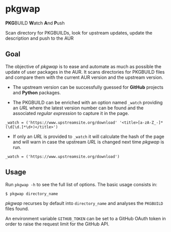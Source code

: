 # pkgwap
**PKG**BUILD **W**atch **A**nd **P**ush

Scan directory for PKGBUILDs, look for upstream updates, update the description and push to the AUR

## Goal
The objective of _pkgwap_ is to ease and automate as much as possible the update of user packages in the AUR. It scans directories for PKGBUILD files and compare them with the current AUR version and the upstream version.

* The upstream version can be successfully guessed for **GitHub** projects and **Python** packages.

* The PKGBUILD can be enriched with an option named `_watch` providing an _URL_ where the latest version number can be found and the associated _regular expression_ to capture it in the page.
```
_watch = ('https://www.upstreamsite.org/download' '<title>[a-zA-Z_-]*(\d[\d.]*\d+)</title>')
```

* If only an _URL_ is provided to `_watch` it will calculate the hash of the page and will warn in case the upstream _URL_ is changed next time _pkgwap_ is run.
```
_watch = ('https://www.upstreamsite.org/download')
```

## Usage
Run `pkgwap -h` to see the full list of options. The basic usage consists in:
```
$ pkgwap directory_name
```
_pkgwap_ recurses by default into `directory_name` and analyses the `PKGBUILD` files found.

An environment variable `GITHUB_TOKEN` can be set to a GitHub OAuth token in order to raise the request limit for the GitHub API.
